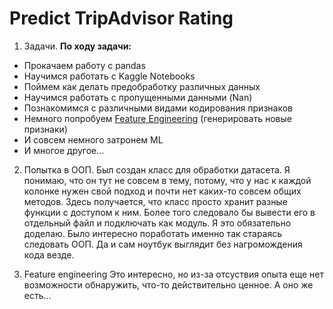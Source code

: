 # Predict TripAdvisor Rating
1) Задачи.
**По ходу задачи:**
* Прокачаем работу с pandas
* Научимся работать с Kaggle Notebooks
* Поймем как делать предобработку различных данных
* Научимся работать с пропущенными данными (Nan)
* Познакомимся с различными видами кодирования признаков
* Немного попробуем [Feature Engineering](https://ru.wikipedia.org/wiki/Конструирование_признаков) (генерировать новые признаки)
* И совсем немного затронем ML
* И многое другое...   

2) Попытка в ООП.
Был создан класс для обработки датасета. Я понимаю, что он тут не совсем в тему, потому, что у нас к каждой колонке нужен свой подход и почти нет каких-то совсем общих методов. Здесь получается, что класс просто хранит разные функции с доступом к ним. Более того следовало бы вывести его в отдельный файл и подключать как модуль. Я это обязательно доделаю.
Было интересно поработать именно так стараясь следовать ООП. Да и сам ноутбук выглядит без нагромождения кода везде. 

3) Feature engineering
Это интересно, но из-за отсуствия опыта еще нет возможности обнаружить, что-то действительно ценное. А оно же есть...
